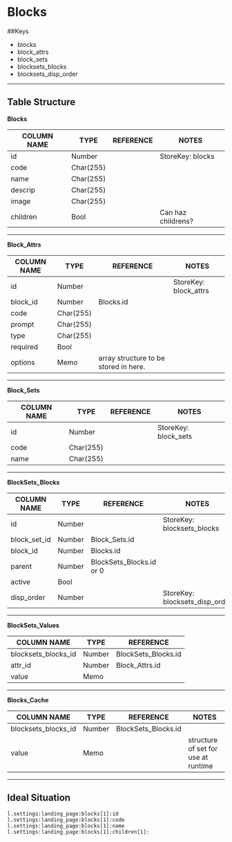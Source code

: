 # Blocks

##Keys

- blocks
- block_attrs
- block_sets
- blocksets_blocks
- blocksets_disp_order

---

## Table Structure

**Blocks**

**COLUMN NAME**|**TYPE**|**REFERENCE**|**NOTES**
-----|-----|-----|-----
id|Number| |StoreKey: blocks
code|Char(255)| | 
name|Char(255)| | 
descrip|Char(255)| | 
image|Char(255)| | 
children|Bool| |Can haz childrens?

---

**Block_Attrs**

**COLUMN NAME**|**TYPE**|**REFERENCE**|**NOTES**
-----|-----|-----|-----
id|Number| |StoreKey: block_attrs
block_id|Number|Blocks.id| 
code|Char(255)| | 
prompt|Char(255)| | 
type|Char(255)| | 
required|Bool| | 
options|Memo|array structure to be stored in here.| 

---

**Block_Sets**

**COLUMN NAME**|**TYPE**|**REFERENCE**|**NOTES**
-----|-----|-----|-----
id|Number| |StoreKey: block_sets
code|Char(255)| | 
name|Char(255)| | 

---

**BlockSets_Blocks**

**COLUMN NAME**|**TYPE**|**REFERENCE**|**NOTES**
-----|-----|-----|-----
id|Number| |StoreKey: blocksets_blocks
block_set_id|Number|Block_Sets.id| 
block_id|Number|Blocks.id| 
parent|Number|BlockSets_Blocks.id or 0| 
active|Bool| | 
disp_order|Number| |StoreKey: blocksets_disp_order

---

**BlockSets_Values**

**COLUMN NAME**|**TYPE**|**REFERENCE**
-----|-----|-----
blocksets_blocks_id|Number|BlockSets_Blocks.id
attr_id|Number|Block_Attrs.id
value|Memo| 

---

**Blocks_Cache**

**COLUMN NAME**|**TYPE**|**REFERENCE**|**NOTES**
-----|-----|-----|-----
blocksets_blocks_id|Number|BlockSets_Blocks.id| 
value|Memo| |structure of set for use at runtime

---

## Ideal Situation

```
l.settings:landing_page:blocks[1]:id
l.settings:landing_page:blocks[1]:code
l.settings:landing_page:blocks[1]:name
l.settings:landing_page:blocks[1]:children[1]:
```